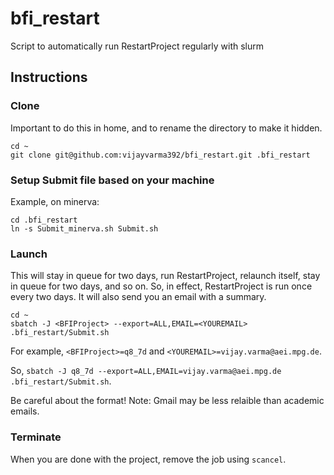 # bfi_restart
Script to automatically run RestartProject regularly with slurm

## Instructions

### Clone
Important to do this in home, and to rename the directory to make it hidden.
```shell
cd ~
git clone git@github.com:vijayvarma392/bfi_restart.git .bfi_restart
```

### Setup Submit file based on your machine
Example, on minerva:
```shell
cd .bfi_restart
ln -s Submit_minerva.sh Submit.sh
```

### Launch

This will stay in queue for two days, run RestartProject, relaunch itself,
stay in queue for two days, and so on. So, in effect, RestartProject is
run once every two days. It will also send you an email with a summary.

```shell
cd ~
sbatch -J <BFIProject> --export=ALL,EMAIL=<YOUREMAIL> .bfi_restart/Submit.sh
```

For example, `<BFIProject>=q8_7d` and `<YOUREMAIL>=vijay.varma@aei.mpg.de`.

So, `sbatch -J q8_7d --export=ALL,EMAIL=vijay.varma@aei.mpg.de .bfi_restart/Submit.sh`.

Be careful about the format!
Note: Gmail may be less relaible than academic emails.

### Terminate
When you are done with the project, remove the job using `scancel`.
